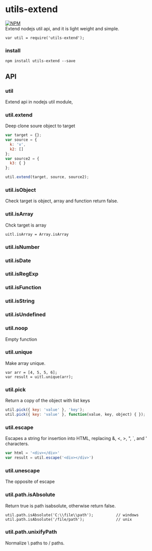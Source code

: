 # utils-extend
[![NPM](https://nodei.co/npm/utils-extend.png?downloads=true&downloadRank=true&stars=true)](https://nodei.co/npm/utils-extend/)  
Extend nodejs util api, and it is light weight and simple.
```
var util = require('utils-extend');
```
### install
```
npm install utils-extend --save
```
## API
### util
Extend api in nodejs util module, 

### util.extend
Deep clone soure object to target
```js
var target = {};
var source = {
  k: 'v',
  k2: []
};
var source2 = {
  k3: { }  
};

util.extend(target, source, source2);
```

### util.isObject
Check target is object, array and function return false.

### util.isArray
Chck target is array
```
uitl.isArray = Array.isArray

```
### util.isNumber

### util.isDate

### util.isRegExp

### util.isFunction

### util.isString

### util.isUndefined

### util.noop
Empty function

### util.unique
Make array unique.
```
var arr = [4, 5, 5, 6];
var result = uitl.unique(arr);
```
### util.pick
Return a copy of the object with list keys
```js
util.pick({ key: 'value' }, 'key');
util.pick({ key: 'value' }, function(value, key, object) { });
```

### util.escape
Escapes a string for insertion into HTML, replacing &, <, >, ", `, and ' characters.
```js
var html = '<div></div>'
var result = util.escape('<div></div>')
```

### util.unescape
The opposite of escape

### util.path.isAbsolute
Return true is path isabsolute, otherwise return false.
```
util.path.isAbsolute('C:\\file\\path');          // windows
util.path.isAbsolute('/file/path');              // unix
```

### util.path.unixifyPath
Normalize \ paths to / paths.

